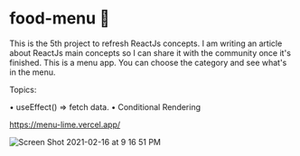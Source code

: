 # food-menu 🍔

This is the 5th project to refresh ReactJs concepts. I am writing an article about ReactJs main concepts so I can share it with the community once it's finished.
This is a menu app. You can choose the category and see what's in the menu.

Topics:

• useEffect() => fetch data. • Conditional Rendering

https://menu-lime.vercel.app/


![Screen Shot 2021-02-16 at 9 16 51 PM](https://user-images.githubusercontent.com/60779542/108098112-6c5a5300-709c-11eb-87cb-376ea492ec5d.png)
